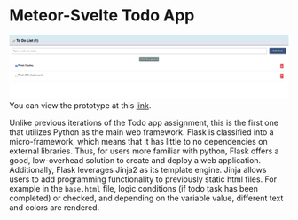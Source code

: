 # Meteor-Svelte Todo App
![Page Demo](demo.png)
You can view the prototype at this [link](https://psong-flask-todo-app.herokuapp.com/).

Unlike previous iterations of the Todo app assignment, this is the first one that utilizes Python as the main web framework. 
Flask is classified into a micro-framework, which means that it has little to no dependencies on external libraries. Thus, for 
users more familiar with python, Flask offers a good, low-overhead solution to create and deploy a web application. Additionally, 
Flask leverages Jinja2 as its template engine. Jinja allows users to add programming functionality to previously static html files. 
For example in the `base.html` file, logic conditions (if todo task has been completed) or checked, and depending on the variable 
value, different text and colors are rendered.
